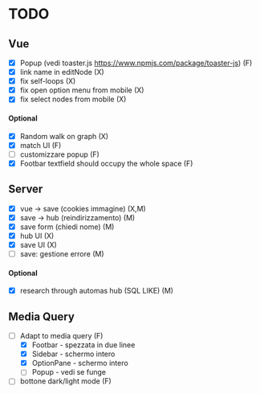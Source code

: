 # TODO
## Vue
- [x] Popup (vedi toaster.js https://www.npmjs.com/package/toaster-js) (F)
- [x] link name in editNode (X)
- [x] fix self-loops (X)
- [x] fix open option menu from mobile (X)
- [x] fix select nodes from mobile (X)
#### Optional
- [x] Random walk on graph (X)
- [x] match UI (F)
- [ ] customizzare popup (F)
- [x] Footbar textfield should occupy the whole space (F)

## Server
- [x] vue -> save (cookies immagine) (X,M)
- [x] save -> hub (reindirizzamento) (M)
- [x] save form (chiedi nome) (M)
- [x] hub UI (X)
- [x] save UI (X)
- [ ] save: gestione errore (M)
#### Optional
- [x] research through automas hub (SQL LIKE) (M)
## Media Query
- [ ] Adapt to media query (F)
    - [X] Footbar - spezzata in due linee
    - [X] Sidebar -  schermo intero
    - [X] OptionPane - schermo intero
    - [ ] Popup - vedi se funge
- [ ] bottone dark/light mode (F)
